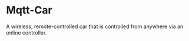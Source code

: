# Mqtt-Car
A wireless, remote-controlled car that is controlled from anywhere via an online controller. 
